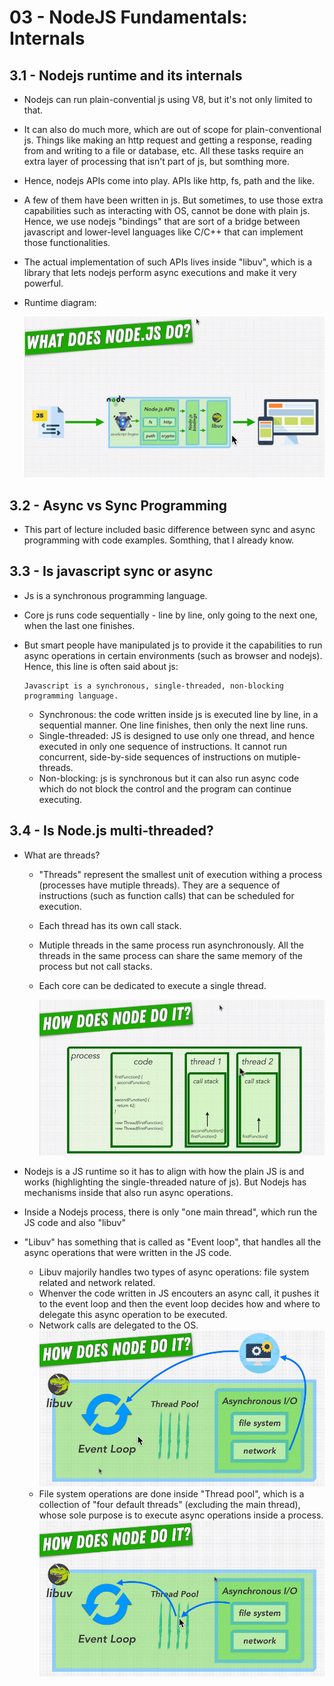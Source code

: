 # 03 - NodeJS Fundamentals: Internals

## 3.1 - Nodejs runtime and its internals

- Nodejs can run plain-convential js using V8, but it's not only limited to that.
- It can also do much more, which are out of scope for plain-conventional js. Things like making an http request and getting a response, reading from and writing to a file or database, etc. All these tasks require an extra layer of processing that isn't part of js, but somthing more.
- Hence, nodejs APIs come into play. APIs like http, fs, path and the like.
- A few of them have been written in js. But sometimes, to use those extra capabilities such as interacting with OS, cannot be done with plain js. Hence, we use nodejs "bindings" that are sort of a bridge between javascript and lower-level languages like C/C++ that can implement those functionalities.
- The actual implementation of such APIs lives inside "libuv", which is a library that lets nodejs perform async executions and make it very powerful.

- Runtime diagram:

  ![Node.js runtime internal](./diagrams/01-nodejs-runtime-internals.png)

## 3.2 - Async vs Sync Programming

- This part of lecture included basic difference between sync and async programming with code examples. Somthing, that I already know.

## 3.3 - Is javascript sync or async

- Js is a synchronous programming language.
- Core js runs code sequentially - line by line, only going to the next one, when the last one finishes.
- But smart people have manipulated js to provide it the capabilities to run async operations in certain environments (such as browser and nodejs). Hence, this line is often said about js:

      Javascript is a synchronous, single-threaded, non-blocking programming language.

  - Synchronous: the code written inside js is executed line by line, in a sequential manner. One line finishes, then only the next line runs.
  - Single-threaded: JS is designed to use only one thread, and hence executed in only one sequence of instructions. It cannot run concurrent, side-by-side sequences of instructions on mutiple-threads.
  - Non-blocking: js is synchronous but it can also run async code which do not block the control and the program can continue executing.

## 3.4 - Is Node.js multi-threaded?

- What are threads?

  - "Threads" represent the smallest unit of execution withing a process (processes have mutiple threads). They are a sequence of instructions (such as function calls) that can be scheduled for execution.
  - Each thread has its own call stack.
  - Mutiple threads in the same process run asynchronously. All the threads in the same process can share the same memory of the process but not call stacks.
  - Each core can be dedicated to execute a single thread.

    ![](./diagrams/02-threads.png)

- Nodejs is a JS runtime so it has to align with how the plain JS is and works (highlighting the single-threaded nature of js). But Nodejs has mechanisms inside that also run async operations.
- Inside a Nodejs process, there is only "one main thread", which run the JS code and also "libuv"
- "Libuv" has something that is called as "Event loop", that handles all the async operations that were written in the JS code.
  - Libuv majorily handles two types of async operations: file system related and network related.
  - Whenver the code written in JS encouters an async call, it pushes it to the event loop and then the event loop decides how and where to delegate this async operation to be executed.
  - Network calls are delegated to the OS.
    ![](./diagrams/03-network-async-calls.png)
  - File system operations are done inside "Thread pool", which is a collection of "four default threads" (excluding the main thread), whose sole purpose is to execute async operations inside a process.
    ![](./diagrams/04-file-system-async-calls.png)
